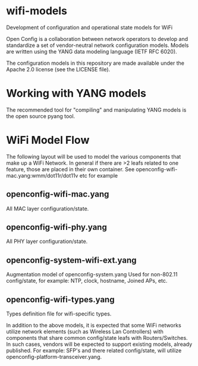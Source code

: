 # wifi-models
Development of configuration and operational state models for WiFi

Open Config is a collaboration between network operators to develop and standardize a set of vendor-neutral network configuration models. Models are written using the YANG data modeling language (IETF RFC 6020).

The configuration models in this repository are made available under the Apache 2.0 license (see the LICENSE file). 

# Working with YANG models
The recommended tool for "compiling" and manipulating YANG models is the open source pyang tool. 

# WiFi Model Flow
The following layout will be used to model the various components that make up a WiFi Network. In general if there are >2 leafs related to one feature, those are placed in their own container. See openconfig-wifi-mac.yang:wmm/dot11r/dot11v etc for example

## openconfig-wifi-mac.yang
 All MAC layer configuration/state.

## openconfig-wifi-phy.yang
 All PHY layer configuration/state.

## openconfig-system-wifi-ext.yang
Augmentation model of openconfig-system.yang
Used for non-802.11 config/state, for example:
 NTP, clock, hostname, Joined APs, etc.

## openconfig-wifi-types.yang
Types definition file for wifi-specific types.

In addition to the above models, it is expected that some WiFi networks utilize network elements (such as Wireless Lan Controllers) with components that share common config/state leafs with Routers/Switches. In such cases, vendors will be expected to support existing models, already published. 
For example:
SFP's and there related config/state, will utilize openconfig-platform-transceiver.yang.
